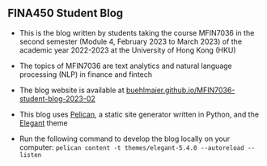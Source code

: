 ## FINA450 Student Blog

  * This is the blog written by students taking the course MFIN7036 in the second semester (Module 4, February 2023 to March 2023) of the academic year 2022-2023 at the University of Hong Kong (HKU)

  * The topics of MFIN7036 are text analytics and natural language processing (NLP) in finance and fintech 

  * The blog website is available at
    [buehlmaier.github.io/MFIN7036-student-blog-2023-02](https://buehlmaier.github.io/MFIN7036-student-blog-2023-02)

  * This blog uses [Pelican](https://github.com/getpelican/pelican), a
    static site generator written in Python, and the
    [Elegant](https://github.com/Pelican-Elegant/elegant) theme

  * Run the following command to develop the blog locally on your
    computer: `pelican content -t themes/elegant-5.4.0 --autoreload
    --listen`
